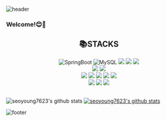 ![header](https://capsule-render.vercel.app/api?type=waving&color=gradient&customColorList=15&height=200&section=header&text=Seo%20Young%20Yoon%20🍒&fontSize=65)

### Welcome!😊👋



<div align=center><h2>📚STACKS</h2></div>

<div align=center> 
  <img alt="SpringBoot" src="https://img.shields.io/badge/SpringBoot-6DB33F?style=flat-square&logo=SpringBoot&logoColor=white"/>
  <img alt="MySQL" src="https://img.shields.io/badge/MySQL-4479A1?style=flat-square&logo=MySQL&logoColor=white"/>
  <img src="https://img.shields.io/badge/Java-2C2255?style=flat-square&logo=Java&logoColor=white"/>
  <img src="https://img.shields.io/badge/Python-3776AB?style=flat-square&logo=Python&logoColor=white"/>
  <img src="https://img.shields.io/badge/c-A8B9CC?style=flat-square&logo=c%2B%2B&logoColor=white">
  <!-- <img src="https://img.shields.io/badge/Linux-FCC624?style=flat-square&logo=Linux&logoColor=white"/> -->
  </br>
  
  <img src="https://img.shields.io/badge/html5-E34F26?style=flat-square&logo=html5&logoColor=white"> 
  <img src="https://img.shields.io/badge/css-1572B6?style=flat-square&logo=css3&logoColor=white"> 
  </br>
  
  <img src="https://img.shields.io/badge/apache tomcat-F8DC75?style=flat-square&logo=apachetomcat&logoColor=white">
  <img src="https://img.shields.io/badge/Amazon AWS-FF9900?style=flat-square&logo=Amazon AWS&logoColor=white"/>
  <img src="https://img.shields.io/badge/Amazon EC2-FF9900?style=flat-square&logo=Amazon EC2&logoColor=white"/>
  <img src="https://img.shields.io/badge/Amazon RDS-527FFF?style=flat-square&logo=Amazon RDS&logoColor=white"/>
  <img src="https://img.shields.io/badge/Amazon S3-569A31?style=flat-square&logo=Amazon S3&logoColor=white"/>
  </br>
 </div>
 <div align="center">
  <img src="https://img.shields.io/badge/Notion-000000?style=flat-square&logo=Notion&logoColor=white"/>
  <img src="https://img.shields.io/badge/Discord-5865F2?style=flat-square&logo=Discord&logoColor=white"/>
  <img src="https://img.shields.io/badge/GitHub-181717?style=flat-square&logo=GitHub&logoColor=white"/>
  </br>
 </div>


 <br>
 
![seoyoung7623's github stats](https://github-readme-stats.vercel.app/api?username=seoyoung7623&show_icons=true)
[![seoyoung7623's github stats](https://github-readme-stats.vercel.app/api/top-langs/?username=seoyoung7623&show_icons=true&hide_border=true&title_color=004386&icon_color=004386&layout=compact)](https://github.com/seoyoung7623)





![footer](https://capsule-render.vercel.app/api?type=waving&color=gradient&customColorList=15&height=150&section=footer&text=🍀&fontSize=55)
